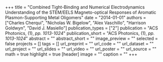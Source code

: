 +++
title = "Combined Tight-Binding and Numerical Electrodynamics Understanding of the STEM/EELS Magneto-optical Responses of Aromatic Plasmon-Supporting Metal Oligomers"
date = "2014-01-01"
authors = ["Charles Cherqui", "Nicholas W. Bigelow", "Alex Vaschillo", "Harrison Goldwyn", "David J. Masiello"]
publication_types = ["2"]
publication = "ACS Photonics, (1), _pp. 1013-1024_"
publication_short = "ACS Photonics, (1), _pp. 1013-1024_"
abstract = ""
abstract_short = ""
image_preview = ""
selected = false
projects = []
tags = []
url_preprint = ""
url_code = ""
url_dataset = ""
url_project = ""
url_slides = ""
url_video = ""
url_poster = ""
url_source = ""
math = true
highlight = true
[header]
image = ""
caption = ""
+++
